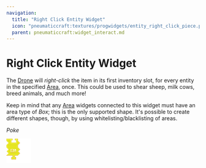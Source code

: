 ```yaml
---
navigation:
  title: "Right Click Entity Widget"
  icon: "pneumaticcraft:textures/progwidgets/entity_right_click_piece.png"
  parent: pneumaticcraft:widget_interact.md
---
```


# Right Click Entity Widget

The [Drone](../drone.md) will *right-click* the item in its first inventory slot, for every entity in the specified [Area](./area.md), once. This could be used to shear sheep, milk cows, breed animals, and much more!

Keep in mind that any [Area](./area.md) widgets connected to this widget must have an area type of *Box*; this is the only supported shape. It's possible to create different shapes, though, by using whitelisting/blacklisting of areas.

*Poke*

![](entity_right_click_piece.png)

